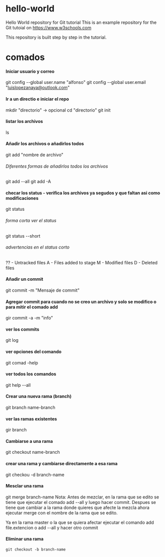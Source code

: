 # hello-world
Hello World repository for Git tutorial
This is an example repository for the Git tutoial on https://www.w3schools.com

This repository is built step by step in the tutorial.

# comados
#### Iniciar usuario y correo
git config --global user.name "alfonso"
git config --global user.email "luislopezanaya@outlook.com"

#### Ir a un directio e iniciar el repo
mkdir "directorio" -> opcional
cd "directorio"
git init

#### listar los archivos
ls

#### Añadir los archivos o añadirlos todos
git add "nombre de archivo"

###### Diferentes formas de añadirlos todos los archivos
git add --all
git add -A

#### checar los status - verifica los archivos ya segudos y que faltan asi como modificaciones
git status

###### forma corta ver el status
git status --short

###### advertencias en el status corto
?? - Untracked files
A - Files added to stage
M - Modified files
D - Deleted files

#### Añadir un commit
git commit -m "Mensaje de commit"

#### Agregar commit para cuando no se creo un archivo y solo se modifico o para mitir el comado add
gir commit -a -m "info"

#### ver los commits
git log

#### ver opciones del comando
git comad -help

#### ver todos los comandos
git help --all

#### Crear una nueva rama (branch)
git branch name-branch

#### ver las ramas existentes
gir branch

#### Cambiarse a una rama
git checkout name-branch

#### crear una rama y cambiarse directamente a esa rama
git checkou -d branch-name

#### Mesclar una rama
git merge branch-name
Nota: Antes de mezclar, en la rama que se edito se tiene que ejecutar el comado add --all y luego hacer commit. Despues se tiene que cambiar a la rama donde quieres que afecte la mezcla ahora ejecutar merge con el nombre de la rama que se edito.

Ya en la rama master o la que se quiera afectar ejecutar el comando add file.extencion o add --all y hacer otro commit

#### Eliminar una rama 
`git checkout -b branch-name`






